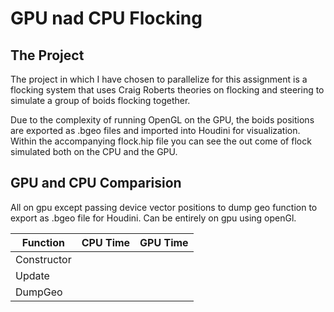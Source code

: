 # GPU nad CPU Flocking
## The Project

The project in which I have chosen to parallelize for this assignment is a flocking system that uses Craig Roberts theories on flocking and steering to simulate a group of boids flocking together. 

Due to the complexity of running OpenGL on the GPU, the boids positions are exported as .bgeo files and imported into Houdini for visualization. Within the accompanying flock.hip file you can see the out come of flock simulated both on the CPU and the GPU.

## GPU and CPU Comparision
All on gpu except passing device vector positions to dump geo function to export as .bgeo file for Houdini. Can be entirely on gpu using openGl.


| Function        | CPU Time          | GPU Time  |
| --------------- |:-----------------:| ---------:|
| Constructor     |                   |           |
| Update          |                   |           |
| DumpGeo         |                   |           |

